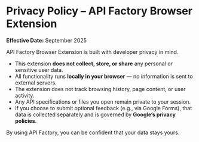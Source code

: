 # Privacy Policy – API Factory Browser Extension  

**Effective Date:** September 2025  

API Factory Browser Extension is built with developer privacy in mind.  

- This extension **does not collect, store, or share** any personal or sensitive user data.  
- All functionality runs **locally in your browser** — no information is sent to external servers.  
- The extension does not track browsing history, page content, or user activity.  
- Any API specifications or files you open remain private to your session.  
- If you choose to submit optional feedback (e.g., via Google Forms), that data is collected separately and is governed by **Google’s privacy policies**.  

By using API Factory, you can be confident that your data stays yours.  
